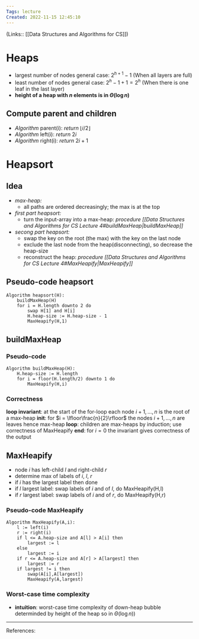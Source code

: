 ```yaml
---
Tags: lecture
Created: 2022-11-15 12:45:10
---
```

(Links:: [[Data Structures and Algorithms for CS]])
# Heaps
- largest number of nodes general case: $2^{h+1}-1$
  (When all layers are full)
- least number of nodes general case: $2^h-1+1=2^h$
  (When there is one leaf in the last layer)
- **height of a heap with $n$ elements is in $\Theta(\log n)$**
## Compute parent and children
- *Algorithm* parent(i): *return* $\lfloor i/2\rfloor$
- *Algorithm* left(i): *return* $2i$
- *Algorithm* right(i): *return* $2i+1$
# Heapsort
## Idea
- *max-heap:*
	- all paths are ordered decreasingly; the max is at the top
- *first part heapsort:*
	- turn the input-array into a max-heap: *procedure [[Data Structures and Algorithms for CS Lecture 4#buildMaxHeap|buildMaxHeap]]*
- *secong part heapsort:*
	- swap the key on the root (the max) with the key on the last node
	- exclude the last node from the heap(disconnecting), so decrease the heap-size
	- reconstruct the heap: *procedure [[Data Structures and Algorithms for CS Lecture 4#MaxHeapify|MaxHeapify]]*
## Pseudo-code heapsort
```
Algorithm heapsort(H):
	buildMaxHeap(H)
	for i = H.length downto 2 do
		swap H[1] and H[i]
		H.heap-size := H.heap-size - 1
		MaxHeapify(H,1)
```
## buildMaxHeap
### Pseudo-code
```
Algorithm buildMaxHeap(H):
	H.heap-size := H.length
	for i = floor(H.length/2) downto 1 do
		MaxHeapify(H,i)
```
### Correctness
**loop invariant**: at the start of the for-loop each node $i+1,...,n$ is the root of a max-heap
**init**: for $i = \lfloor\frac{n}{2}\rfloor$ the nodes $i+1,...,n$ are leaves hence max-heap
**loop**: children are max-heaps by induction; use correctness of MaxHeapify
**end**: for $i = 0$ the invariant gives correctness of the output
## MaxHeapify
- node *i* has left-child *l* and right-child *r*
- determine max of labels of *i*, *l*, *r*
- if *i* has the largest label then done
- if *l* largest label: swap labels of *i* and of *l*, do MaxHeapify(H,l)
- if *r* largest label: swap labels of *i* and of *r*, do MaxHeapify(H,r)
### Pseudo-code MaxHeapify
```
Algorithm MaxHeapify(A,i):
	l := left(i)
	r := right(i)
	if l <= A.heap-size and A[l] > A[i] then
		largest := l
	else
		largest := i
	if r <= A.heap-size and A[r] > A[largest] then
		largest := r
	if largest != i then
		swap(A[i],A[largest])
		MaxHeapify(A,largest)
```
### Worst-case time complexity
- **intuition**: worst-case time complexity of down-heap bubble determinded by height of the heap so in $\Theta(\log n))$


---
References: